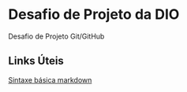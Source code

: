 # Desafio de Projeto da DIO
Desafio de Projeto Git/GitHub
## Links Úteis
[Sintaxe básica markdown](https://www.markdownguide.org/basic-syntax/)
